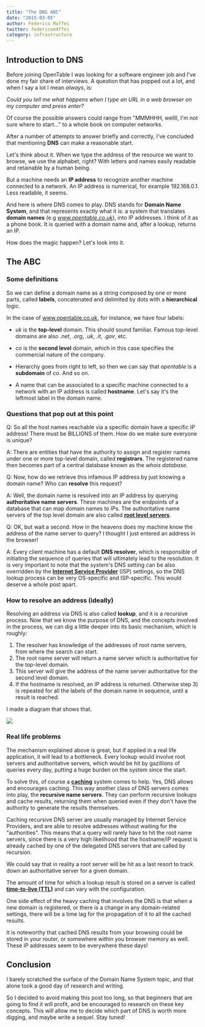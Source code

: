 ```yaml
---
title: "The DNS ABC"
date: "2015-03-05"
author: Federico Maffei
twitter: federicom4ffei
category: infrastructure
---
```


## Introduction to DNS

Before joining OpenTable I was looking for a software engineer job and I've done my fair share of interviews. A question that has popped out a lot, and when I say a lot I mean _always_, is:

_Could you tell me what happens when I type an URL in a web browser on my computer and press enter?_

Of course the possible answers could range from "MMMHHH, wellll, I'm not sure where to start..." to a whole book on computer networks.

After a number of attempts to answer briefly and correctly, I've concluded that mentioning **DNS** can make a reasonable start.

Let's think about it. When we type the address of the resource we want to browse, we use the alphabet, right? With letters and names easily readable and retainable by a human being.

But a machine needs an **IP address** to recognize another machine connected to a network. An IP address is numerical, for example 192.168.0.1. Less readable, it seems.

And here is where DNS comes to play. DNS stands for **Domain Name System**, and that represents exactly what it is: a system that translates **domain names** (e.g *www.opentable.co.uk*), into IP addresses. I think of it as a phone book. It is queried with a domain name and, after a lookup, returns an IP.

How does the magic happen? Let's look into it.

## The ABC

### Some definitions

So we can define a domain name as a string composed by one or more parts, called **labels**, concatenated and delimited by dots with a **hierarchical** logic.

In the case of www.opentable.co.uk, for instance, we have four labels:

- _uk_ is the **top-level** domain. This should sound familiar. Famous top-level domains are also _.net_, _.org_, _.uk_, _.it_, _.gov_, etc.

- _co_ is the **second level** domain, which in this case specifies the commercial nature of the company.

- Hierarchy goes from right to left, so then we can say that _opentable_ is a **subdomain** of _co_. And so on.

- A name that can be associated to a specific machine connected to a network with an IP address is called **hostname**. Let's say it's the leftmost label in the domain name.

### Questions that pop out at this point

Q: So all the host names reachable via a specific domain have a specific IP address! There must be BILLIONS of them. How do we make sure everyone is unique?

A: There are entities that have the authority to assign and register names under one or more top-level domain, called **registrars**. The registered name then becomes part of a central database known as the _whois database_.

Q: Now, how do we retrieve this infamous IP address by just knowing a domain name? Who can **resolve** this request?

A: Well, the domain name is resolved into an IP address by querying **authoritative name servers**. These machines are the endpoints of a database that can map domain names to IPs. The authoritative name servers of the top level domain are also called [**root level servers**](https://www.iana.org/domains/root/servers).

Q: OK, but wait a second. How in the heavens does my machine know the address of the name server to query? I thought I just entered an address in the browser!

A: Every client machine has a default **DNS resolver**, which is responsible of initiating the sequence of queries that will ultimately lead to the resolution.
It is very important to note that the system's DNS setting can be also overridden by the [**Internet Service Provider**](http://www.ispreview.co.uk/list.shtml) (ISP) settings, so the DNS lookup process can be very OS-specific and ISP-specific. This would deserve a whole post apart.

### How to resolve an address (ideally)

Resolving an address via DNS is also called **lookup**, and it is a recursive process. Now that we know the purpose of DNS, and the concepts involved in the process, we can dig a little deeper into its basic mechanism, which is roughly:

1. The resolver has knowledge of the addresses of root name servers, from where the search can start.
2. The root name server will return a name server which is authoritative for the top-level domain.
3. This server will give the address of the name server authoritative for the second level domain.
4. If the hostname is resolved, an IP address is returned. Otherwise step 3) is repeated for all the labels of the domain name in sequence, until a result is reached.

I made a diagram that shows that.

<img src="http://federicomaffei.github.io/public/images/dnsbasic.jpg" class="center-image"></img>

### Real life problems

The mechanism explained above is great, but if applied in a real life application, it will lead to a bottleneck. Every lookup would involve root servers and authoritative servers, which would be hit by gazillions of queries every day, putting a huge burden on the system since the start.

To solve this, of course a [**caching**](https://www.catchpoint.com/blog/dns-cache) system comes to help. Yes, DNS allows and encourages caching. This way another class of DNS servers comes into play, the **recursive name servers**. They can perform recursive lookups and cache results, returning them when queried even if they don't have the authority to generate the results themselves.

Caching recursive DNS server are usually managed by Internet Service Providers, and are able to resolve addresses without waiting for the "authorities". This means that a query will rarely have to hit the root name servers, since there is a very high likelihood that the hostname/IP request is already cached by one of the delegated DNS servers that are called by recursion.

We could say that in reality a root server will be hit as a last resort to track down an authoritative server for a given domain.

The amount of time for which a lookup result is stored on a server is called [**time-to-live (TTL)**](http://en.wikipedia.org/wiki/Time_to_live) and can vary with the configuration.

One side effect of the heavy caching that involves the DNS is that when a new domain is registered, or there is a change in any domain-related settings, there will be a time lag for the propagation of it to all the cached results.

It is noteworthy that cached DNS results from your browsing could be stored in your router, or somewhere within you browser memory as well. These IP addresses seem to be everywhere these days!

## Conclusion

I barely scratched the surface of the Domain Name System topic, and that alone took a good day of research and writing.

So I decided to avoid making this post too long, so that beginners that are going to find it will profit, and be encouraged to research on these key concepts. This will allow me to decide which part of DNS is worth more digging, and maybe write a sequel. Stay tuned!
